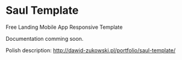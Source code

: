 # Saul Template
Free Landing Mobile App Responsive Template

Documentation comming soon.

Polish description: http://dawid-zukowski.pl/portfolio/saul-template/
